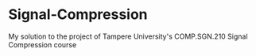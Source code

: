 # Signal-Compression
 My solution to the project of Tampere University's COMP.SGN.210 Signal Compression course
